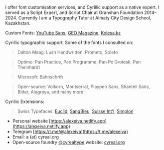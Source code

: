I offer font customisation services, and Cyrillic support as a native expert. I served as a Script Expert, and Script Chair at Granshan Foundation 2014–2024. Currently I am a Typography Tutor at Almaty City Design School, Kazakhstan. 

Custom Fonts: [YouTube Sans](https://design.google/library/youtube-sans-font), [GEO Magazine](https://alexeiva.netlify.app/geo), [Kolesa.kz](https://alexeiva.netlify.app/kolesa-kz)

Cyrillic typographic support. Some of the fonts I consulted on:

> Dalton Maag: Lush Handwritten, Prometo, Soleto

> Optimo: Pan Practice, Pan Programme, Pan Px Grotesk, Pan Theinhardt

> Microsoft: Bahnschrift

> Open-source: Volkorn, Montserrat, Playpen Sans, Shantell Sans, Bitter, Alegreya, and many more!

Cyrillic Extensions:

> Swiss Typefaces: [Euclid](https://alexeiva.netlify.app/euclid-tf), [SangBleu](https://www.behance.net/gallery/130306225/SangBleu-Sans-Cyrillic), [Suisse Int'l](https://www.behance.net/gallery/130283601/Suisse-Intl-Condensed-Cyrillic-Greek), [Simplon](https://www.behance.net/gallery/130306457/Simplon-PZSP-Cyrillic)



- Personal website [https://alexeiva.netlify.app](https://alexeiva.netlify.app)
- Telegram [https://t.me/@alexeiva](https://t.me/alexeiva)
- Email: a (at) cyreal.org
- Open-source foundry [@cyrealtype](https://github.com/cyrealtype) website: [cyreal.org](https://cyreal.org/)

<!---
alexeiva/alexeiva is a ✨ special ✨ repository because its `README.md` (this file) appears on your GitHub profile.
You can click the Preview link to take a look at your changes.
--->
